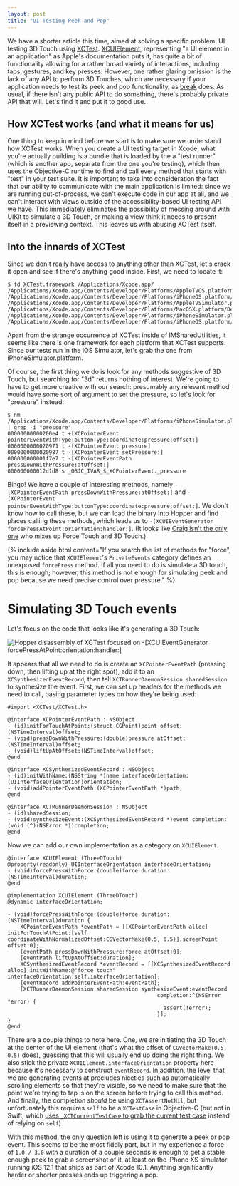 ```yaml
---
layout: post
title: "UI Testing Peek and Pop"
---
```


We have a shorter article this time, aimed at solving a specific problem: UI testing 3D Touch using [XCTest](https://developer.apple.com/documentation/xctest). [XCUIElement](https://developer.apple.com/documentation/xctest/xcuielement), representing "a UI element in an application" as Apple's documentation puts it, has quite a bit of functionality allowing for a rather broad variety of interactions, including taps, gestures, and key presses. However, one rather glaring omission is the lack of any API to perform 3D Touches, which are necessary if your application needs to test its peek and pop functionality, as [break](https://github.com/saagarjha/break) does. As usual, if there isn't any public API to do something, there's probably private API that will. Let's find it and put it to good use.

## How XCTest works (and what it means for us)

One thing to keep in mind before we start is to make sure we understand how XCTest works. When you create a UI testing target in Xcode, what you're actually building is a bundle that is loaded by the a "test runner" (which is another app, separate from the one you're testing), which then uses the Objective-C runtime to find and call every method that starts with "test" in your test suite. It is important to take into consideration the fact that our ability to communicate with the main application is limited: since we are running out-of-process, we can't execute code in our app at all, and we can't interact with views outside of the accessibility-based UI testing API we have. This immediately eliminates the possibility of messing around with UIKit to simulate a 3D Touch, or making a view think it needs to present itself in a previewing context. This leaves us with abusing XCTest itself.

## Into the innards of XCTest

Since we don't really have access to anything other than XCTest, let's crack it open and see if there's anything good inside. First, we need to locate it:

```console
$ fd XCTest.framework /Applications/Xcode.app/
/Applications/Xcode.app/Contents/Developer/Platforms/AppleTVOS.platform/Developer/Library/Frameworks/XCTest.framework
/Applications/Xcode.app/Contents/Developer/Platforms/iPhoneOS.platform/Developer/Library/Frameworks/XCTest.framework
/Applications/Xcode.app/Contents/Developer/Platforms/AppleTVSimulator.platform/Developer/Library/Frameworks/XCTest.framework
/Applications/Xcode.app/Contents/Developer/Platforms/MacOSX.platform/Developer/Library/Frameworks/XCTest.framework
/Applications/Xcode.app/Contents/Developer/Platforms/iPhoneSimulator.platform/Developer/Library/Frameworks/XCTest.framework
/Applications/Xcode.app/Contents/Developer/Platforms/iPhoneOS.platform/Developer/Library/CoreSimulator/Profiles/Runtimes/iOS.simruntime/Contents/Resources/RuntimeRoot/System/Library/PrivateFrameworks/IMSharedUtilities.framework/Frameworks/XCTest.framework
```

Apart from the strange occurrence of XCTest inside of IMSharedUtilities, it seems like there is one framework for each platform that XCTest supports. Since our tests run in the iOS Simulator, let's grab the one from iPhoneSimulator.platform.

Of course, the first thing we do is look for any methods suggestive of 3D Touch, but searching for "3d" returns nothing of interest. We're going to have to get more creative with our search: presumably any relevant method would have some sort of argument to set the pressure, so let's look for "pressure" instead:

```console
$ nm /Applications/Xcode.app/Contents/Developer/Platforms/iPhoneSimulator.platform/Developer/Library/Frameworks/XCTest.framework/XCTest | grep -i "pressure"
00000000000200e4 t +[XCPointerEvent pointerEventWithType:buttonType:coordinate:pressure:offset:]
0000000000020971 t -[XCPointerEvent pressure]
0000000000020987 t -[XCPointerEvent setPressure:]
000000000001f7e7 t -[XCPointerEventPath pressDownWithPressure:atOffset:]
000000000012d1d8 s _OBJC_IVAR_$_XCPointerEvent._pressure
```

Bingo! We have a couple of interesting methods, namely `-[XCPointerEventPath pressDownWithPressure:atOffset:]` and `-[XCPointerEvent pointerEventWithType:buttonType:coordinate:pressure:offset:]`. We don't know how to call these, but we can load the binary into Hopper and find places calling these methods, which leads us to `-[XCUIEventGenerator forcePressAtPoint:orientation:handler:]`. (It looks like [Craig isn't the only one](https://youtu.be/0qwALOOvUik?t=5688) who mixes up Force Touch and 3D Touch.)

{% include aside.html content="If you search the list of methods for \"force\", you may notice that `XCUIElement`'s `PrivateEvents` category defines an unexposed `forcePress` method. If all you need to do is simulate a 3D touch, this is enough; however, this method is not enough for simulating peek and pop because we need precise control over pressure." %}

# Simulating 3D Touch events

Let's focus on the code that looks like it's generating a 3D Touch:

![Hopper disassembly of XCTest focused on -[XCUIEventGenerator forcePressAtPoint:orientation:handler:]](HopperXCTest.png)

It appears that all we need to do is create an `XCPointerEventPath` (pressing down, then lifting up at the right spot), add it to an `XCSynthesizedEventRecord`, then tell `XCTRunnerDaemonSession.sharedSession` to synthesize the event. First, we can set up headers for the methods we need to call, basing parameter types on how they're being used:

```objc
#import <XCTest/XCTest.h>

@interface XCPointerEventPath : NSObject
- (id)initForTouchAtPoint:(struct CGPoint)point offset:(NSTimeInterval)offset;
- (void)pressDownWithPressure:(double)pressure atOffset:(NSTimeInterval)offset;
- (void)liftUpAtOffset:(NSTimeInterval)offset;
@end

@interface XCSynthesizedEventRecord : NSObject
- (id)initWithName:(NSString *)name interfaceOrientation:(UIInterfaceOrientation)orientation;
- (void)addPointerEventPath:(XCPointerEventPath *)path;
@end

@interface XCTRunnerDaemonSession : NSObject
+ (id)sharedSession;
- (void)synthesizeEvent:(XCSynthesizedEventRecord *)event completion:(void (^)(NSError *))completion;
@end
```

Now we can add our own implementation as a category on `XCUIElement`.

```objc
@interface XCUIElement (ThreeDTouch)
@property(readonly) UIInterfaceOrientation interfaceOrientation;
- (void)forcePressWithForce:(double)force duration:(NSTimeInterval)duration;
@end

@implementation XCUIElement (ThreeDTouch)
@dynamic interfaceOrientation;

- (void)forcePressWithForce:(double)force duration:(NSTimeInterval)duration {
	XCPointerEventPath *eventPath = [[XCPointerEventPath alloc] initForTouchAtPoint:[self coordinateWithNormalizedOffset:CGVectorMake(0.5, 0.5)].screenPoint offset:0];
	[eventPath pressDownWithPressure:force atOffset:0];
	[eventPath liftUpAtOffset:duration];
	XCSynthesizedEventRecord *eventRecord = [[XCSynthesizedEventRecord alloc] initWithName:@"force touch" interfaceOrientation:self.interfaceOrientation];
	[eventRecord addPointerEventPath:eventPath];
	[XCTRunnerDaemonSession.sharedSession synthesizeEvent:eventRecord
	                                           completion:^(NSError *error) {
		                                         assert(!error);
	                                           }];
}
@end
```

There are a couple things to note here. One, we are initiating the 3D Touch at the center of the UI element (that's what the offset of `CGVectorMake(0.5, 0.5)` does), guessing that this will usually end up doing the right thing. We also stick the private `XCUIElement.interfaceOrientation` property here because it's necessary to construct `eventRecord`. In addition, the level that we are generating events at precludes niceties such as automatically scrolling elements so that they're visible, so we need to make sure that the point we're trying to tap is on the screen before trying to call this method. And finally, the completion *should* be using `XCTAssertNotNil`, but unfortunately this requires `self` to be a `XCTestCase` in Objective-C (but not in Swift, which [uses `_XCTCurrentTestCase` to grab the current test case](https://github.com/apple/swift/blob/6e7051eb1e38e743a514555d09256d12d3fec750/stdlib/public/Darwin/XCTest/XCTest.swift#L57) instead of relying on `self`).

With this method, the only question left is using it to generate a peek or pop event. This seems to be the most fiddly part, but in my experience a force of `1.0 / 3.0` with a duration of a couple seconds is enough to get a stable enough peek to grab a screenshot of it, at least on the iPhone XS simulator running iOS 12.1 that ships as part of Xcode 10.1. Anything significantly harder or shorter presses ends up triggering a pop.
